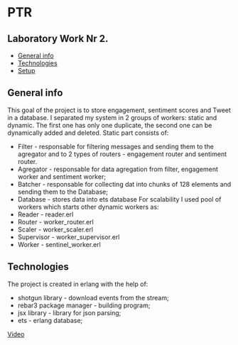 # PTR
## Laboratory Work Nr 2.
* [General info](#general-info)
* [Technologies](#technologies)
* [Setup](#setup)

## General info
This goal of the project is to store engagement, sentiment scores and Tweet in a database. 
I separated my system in 2 groups of workers: static and dynamic. The first one has only one duplicate, the second one can be dynamically added and deleted.
Static part consists of:
* Filter - responsable for filtering messages and sending them to the agregator and to 2 types of routers - engagement router and sentiment router.
* Agregator - responsable for data agregation from filter, engagement worker and sentiment worker;
* Batcher - responsable for collecting dat into chunks of 128 elements and sending them to the Database;
* Database - stores data into ets database
For scalability I used pool of workers which starts other dynamic workers as:
* Reader - reader.erl
* Router - worker_router.erl
* Scaler - worker_scaler.erl
* Supervisor - worker_supervisor.erl
* Worker - sentinel_worker.erl

## Technologies
The project is created in erlang with the help of:
* shotgun library - download events from the stream;
* rebar3 package manager - building program;
* jsx library - library for json parsing;
* ets - erlang database;

[Video](https://utm-my.sharepoint.com/:v:/g/personal/alexandru_osadcenco_isa_utm_md/EaNLt_zrz2dCikr-lwKGbPgBUQQ0ejMxY52vFJxGVCdXIQ?e=bXWcy0)
